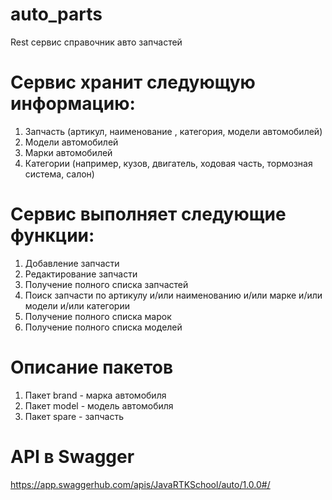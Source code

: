 # auto_parts
Rest сервис справочник авто запчастей
# Сервис хранит следующую информацию:
  1. Запчасть (артикул, наименование , категория, модели автомобилей) 
  2. Модели автомобилей
  3. Марки автомобилей
  4. Категории (например, кузов, двигатель, ходовая часть, тормозная система, салон) 
# Сервис выполняет следующие функции: 
  1. Добавление запчасти
  2. Редактирование запчасти 
  3. Получение полного списка запчастей 
  4. Поиск запчасти по артикулу и/или наименованию и/или марке и/или модели и/или категории 
  5. Получение полного списка марок
  6. Получение полного списка моделей 
# Описание пакетов
  1. Пакет brand - марка автомобиля
  2. Пакет model - модель автомобиля
  3. Пакет spare - запчасть
# API в Swagger
  https://app.swaggerhub.com/apis/JavaRTKSchool/auto/1.0.0#/
